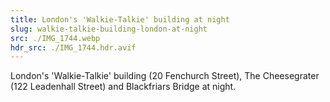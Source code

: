 ```yaml
---
title: London's 'Walkie-Talkie' building at night
slug: walkie-talkie-building-london-at-night
src: ./IMG_1744.webp
hdr_src: ./IMG_1744.hdr.avif
---
```


London's 'Walkie-Talkie' building (20 Fenchurch Street), The Cheesegrater (122
Leadenhall Street) and Blackfriars Bridge at night.
